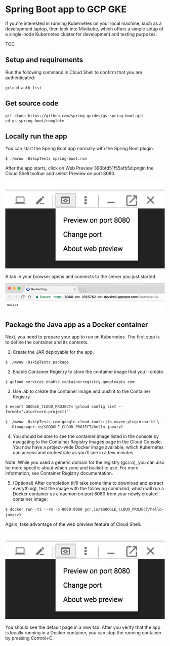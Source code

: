 # Spring Boot app to GCP GKE

<!-- https://codelabs.developers.google.com/codelabs/cloud-springboot-kubernetes#0 -->

If you're interested in running Kubernetes on your local machine, such as a development laptop, then look into Minikube, which offers a simple setup of a single-node Kubernetes cluster for development and testing purposes.

TOC

## Setup and requirements

Run the following command in Cloud Shell to confirm that you are authenticated:

`gcloud auth list`

## Get source code

```dos
git clone https://github.com/spring-guides/gs-spring-boot.git
cd gs-spring-boot/complete
```

## Locally run the app

You can start the Spring Boot app normally with the Spring Boot plugin.

`$ ./mvnw -DskipTests spring-boot:run`

After the app starts, click on Web Preview 396bfd51f55afb5d.pngin the Cloud Shell toolbar and select Preview on port 8080.

![1672585047968](image/GCP_SpringBoot2GCP_GKE_2/1672585047968.png)

A tab in your browser opens and connects to the server you just started.

![1672585052595](image/GCP_SpringBoot2GCP_GKE_2/1672585052595.png)

## Package the Java app as a Docker container

Next, you need to prepare your app to run on Kubernetes. The first step is to define the container and its contents.

1. Create the JAR deployable for the app.

`$ ./mvnw -DskipTests package`

2. Enable Container Registry to store the container image that you'll create.

`$ gcloud services enable containerregistry.googleapis.com`

3. Use Jib to create the container image and push it to the Container Registry.

```dos
$ export GOOGLE_CLOUD_PROJECT=`gcloud config list --format="value(core.project)"`

$ ./mvnw -DskipTests com.google.cloud.tools:jib-maven-plugin:build \
  -Dimage=gcr.io/$GOOGLE_CLOUD_PROJECT/hello-java:v1
```

4. You should be able to see the container image listed in the console by navigating to the Container Registry Images page in the Cloud Console. You now have a project-wide Docker image available, which Kubernetes can access and orchestrate as you'll see in a few minutes.

Note: While you used a generic domain for the registry (gcr.io), you can also be more specific about which zone and bucket to use. For more information, see Container Registry documentation.

5. (Optional) After completion (it'll take some time to download and extract everything), test the image with the following command, which will run a Docker container as a daemon on port 8080 from your newly created container image:

`$ docker run -ti --rm -p 8080:8080 gcr.io/$GOOGLE_CLOUD_PROJECT/hello-java:v1`

Again, take advantage of the web preview feature of Cloud Shell.

![1672585201083](image/GCP_SpringBoot2GCP_GKE_2/1672585201083.png)

You should see the default page in a new tab. After you verify that the app is locally running in a Docker container, you can stop the running container by pressing Control+C.
